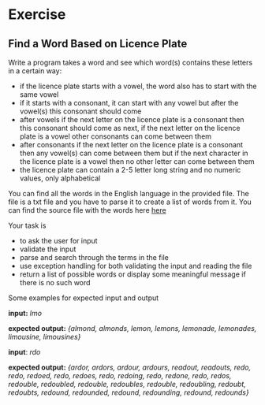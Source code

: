 # Exercise

## Find a Word Based on Licence Plate

Write a program takes a word and see which word(s) contains these letters in a certain way:

- if the licence plate starts with a vowel,
the word also has to start with the same vowel
- if it starts with a consonant, it can start with any vowel
but after the vowel(s) this consonant should come
- after vowels if the next letter on the licence plate is a consonant
then this consonant should come as next,
if the next letter on the licence plate is a vowel
other consonants can come between them
- after consonants if the next letter on the licence plate is a consonant
then any vowel(s) can come between them
but if the next character in the licence plate is a vowel
then no other letter can come between them
- the licence plate can contain a 2-5 letter long string and no numeric
values, only alphabetical

You can find all the words in the English language in the provided file.
The file is a txt file and you have to parse it to
create a list of words from it.
You can find the source file with the words here [here](../assets/words.txt)

Your task is

- to ask the user for input
- validate the input
- parse and search through the terms in the file
- use exception handling for both validating the input and reading the file
- return a list of possible words or
display some meaningful message if there is no such word

Some examples for expected input and output

**input:** *lmo*

**expected output:**
*{almond, almonds, lemon, lemons, lemonade, lemonades, limousine, limousines}*

**input**: *rdo*

**expected output:**
*{ardor, ardors, ardour, ardours, readout, readouts,
redo, redo, redoed, redo, redoes, redo, redoing, redo, redone, redo,
redos, redouble, redoubled, redouble, redoubles, redouble, redoubling,
redoubt, redoubts, redound, redounded, redound, redounding, redound,
redounds}*
